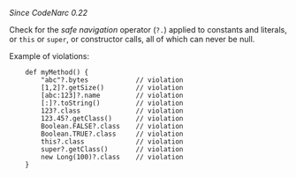 *Since CodeNarc 0.22*

Check for the *safe navigation* operator (`?.`) applied to constants and
literals, or `this` or `super`, or constructor calls, all of which can
never be null.

Example of violations:

        def myMethod() {
            "abc"?.bytes            // violation
            [1,2]?.getSize()        // violation
            [abc:123]?.name         // violation
            [:]?.toString()         // violation
            123?.class              // violation
            123.45?.getClass()      // violation
            Boolean.FALSE?.class    // violation
            Boolean.TRUE?.class     // violation
            this?.class             // violation
            super?.getClass()       // violation
            new Long(100)?.class    // violation
        }
